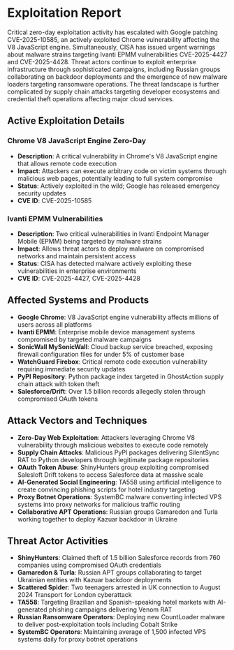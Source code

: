 # Exploitation Report

Critical zero-day exploitation activity has escalated with Google patching CVE-2025-10585, an actively exploited Chrome vulnerability affecting the V8 JavaScript engine. Simultaneously, CISA has issued urgent warnings about malware strains targeting Ivanti EPMM vulnerabilities CVE-2025-4427 and CVE-2025-4428. Threat actors continue to exploit enterprise infrastructure through sophisticated campaigns, including Russian groups collaborating on backdoor deployments and the emergence of new malware loaders targeting ransomware operations. The threat landscape is further complicated by supply chain attacks targeting developer ecosystems and credential theft operations affecting major cloud services.

## Active Exploitation Details

### Chrome V8 JavaScript Engine Zero-Day
- **Description**: A critical vulnerability in Chrome's V8 JavaScript engine that allows remote code execution
- **Impact**: Attackers can execute arbitrary code on victim systems through malicious web pages, potentially leading to full system compromise
- **Status**: Actively exploited in the wild; Google has released emergency security updates
- **CVE ID**: CVE-2025-10585

### Ivanti EPMM Vulnerabilities
- **Description**: Two critical vulnerabilities in Ivanti Endpoint Manager Mobile (EPMM) being targeted by malware strains
- **Impact**: Allows threat actors to deploy malware on compromised networks and maintain persistent access
- **Status**: CISA has detected malware actively exploiting these vulnerabilities in enterprise environments
- **CVE ID**: CVE-2025-4427, CVE-2025-4428

## Affected Systems and Products

- **Google Chrome**: V8 JavaScript engine vulnerability affects millions of users across all platforms
- **Ivanti EPMM**: Enterprise mobile device management systems compromised by targeted malware campaigns
- **SonicWall MySonicWall**: Cloud backup service breached, exposing firewall configuration files for under 5% of customer base
- **WatchGuard Firebox**: Critical remote code execution vulnerability requiring immediate security updates
- **PyPI Repository**: Python package index targeted in GhostAction supply chain attack with token theft
- **Salesforce/Drift**: Over 1.5 billion records allegedly stolen through compromised OAuth tokens

## Attack Vectors and Techniques

- **Zero-Day Web Exploitation**: Attackers leveraging Chrome V8 vulnerability through malicious websites to execute code remotely
- **Supply Chain Attacks**: Malicious PyPI packages delivering SilentSync RAT to Python developers through legitimate package repositories
- **OAuth Token Abuse**: ShinyHunters group exploiting compromised Salesloft Drift tokens to access Salesforce data at massive scale
- **AI-Generated Social Engineering**: TA558 using artificial intelligence to create convincing phishing scripts for hotel industry targeting
- **Proxy Botnet Operations**: SystemBC malware converting infected VPS systems into proxy networks for malicious traffic routing
- **Collaborative APT Operations**: Russian groups Gamaredon and Turla working together to deploy Kazuar backdoor in Ukraine

## Threat Actor Activities

- **ShinyHunters**: Claimed theft of 1.5 billion Salesforce records from 760 companies using compromised OAuth credentials
- **Gamaredon & Turla**: Russian APT groups collaborating to target Ukrainian entities with Kazuar backdoor deployments
- **Scattered Spider**: Two teenagers arrested in UK connection to August 2024 Transport for London cyberattack
- **TA558**: Targeting Brazilian and Spanish-speaking hotel markets with AI-generated phishing campaigns delivering Venom RAT
- **Russian Ransomware Operators**: Deploying new CountLoader malware to deliver post-exploitation tools including Cobalt Strike
- **SystemBC Operators**: Maintaining average of 1,500 infected VPS systems daily for proxy botnet operations